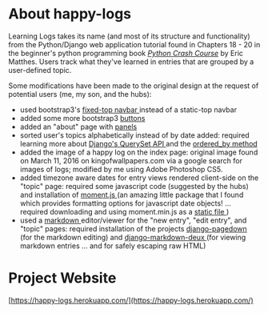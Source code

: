 # About happy-logs
Learning Logs takes its name (and most of its structure and functionality) from the Python/Django web application tutorial found in Chapters 18 - 20 in the beginner's python programming book [_Python Crash Course_](https://ehmatthes.github.io/pcc/index.html) by Eric Matthes. Users track what they've learned in entries that are grouped by a user-defined topic.

Some modifications have been made to the original design at the request of potential users (me, my son, and the hubs):

- used bootstrap3's [ fixed-top navbar ](https://getbootstrap.com/components/#navbar-fixed-top) instead of a static-top navbar
- added some more bootstrap3 [ buttons ](http://getbootstrap.com/css/#buttons)
- added an "about" page with [ panels ](http://getbootstrap.com/components/#panels)
- sorted user's topics alphabetically instead of by date added: required learning more about [ Django's QuerySet API ](https://docs.djangoproject.com/en/1.10/ref/models/querysets/) and the [ ordered_by method ](https://docs.djangoproject.com/en/1.10/ref/models/querysets/#order-by)
- added the image of a happy log on the index page: original image found on March 11, 2016 on kingofwallpapers.com via a google search for images of logs; modified by me using Adobe Photoshop CS5.
- added timezone aware dates for entry views rendered client-side on the "topic" page: required some javascript code (suggested by the hubs) and installation of [ moment.js ](https://momentjs.com/) (an amazing little package that I found which provides formatting options for javascript date objects! ... required downloading and using moment.min.js as a [ static file ](https://docs.djangoproject.com/en/1.10/howto/static-files/))
- used a [ markdown ](https://daringfireball.net/projects/markdown/syntax) editor/viewer for the "new entry", "edit entry", and "topic" pages: required installation of the projects [ django-pagedown ](https://github.com/timmyomahony/django-pagedown) (for the markdown editing) and [ django-markdown-deux ](https://github.com/trentm/django-markdown-deux) (for viewing markdown entries ... and for safely escaping raw HTML)

# Project Website
[https://happy-logs.herokuapp.com/](https://happy-logs.herokuapp.com/)
